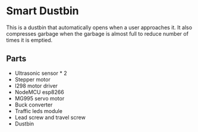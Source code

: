# Smart Dustbin

This is a dustbin that automatically opens when a user approaches it. It also compresses garbage when the garbage is almost full to reduce number of times it is emptied.

## Parts
 - Ultrasonic sensor * 2
 - Stepper motor
 - l298 motor driver
 - NodeMCU esp8266
 - MG995 servo motor
 - Buck converter
 - Traffic leds module
 - Lead screw and travel screw
 - Dustbin
